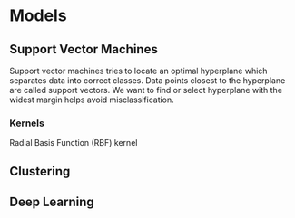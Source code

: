 # Models

## Support Vector Machines

Support vector machines tries to locate an optimal hyperplane which separates data into correct
classes. Data points closest to the hyperplane are called support vectors. We want to
find or select hyperplane with the widest margin helps avoid misclassification. 

###  Kernels

Radial Basis Function (RBF) kernel

## Clustering 


## Deep Learning


